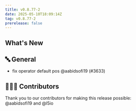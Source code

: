```yaml
---
title: v0.8.77-2
date: 2025-05-10T18:09:14Z
tag: v0.8.77-2
prerelease: false
---
```


## What's New
## 🔤 General
- fix operator default pos @aabidsofi19 (#3633)

## 👨🏽‍💻 Contributors

Thank you to our contributors for making this release possible:
@aabidsofi19 and @l5io
